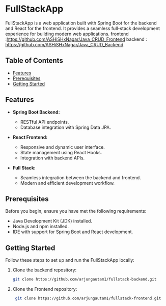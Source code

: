 # FullStackApp

FullStackApp is a web application built with Spring Boot for the backend and React for the frontend. It provides a seamless full-stack development experience for building modern web applications.
frontend :https://github.com/ASHiSHxNagar/Java_CRUD_Frontend
backend : https://github.com/ASHiSHxNagar/Java_CRUD_Backend

## Table of Contents

- [Features](#features)
- [Prerequisites](#prerequisites)
- [Getting Started](#getting-started)

## Features

- **Spring Boot Backend:**
  - RESTful API endpoints.
  - Database integration with Spring Data JPA.

- **React Frontend:**
  - Responsive and dynamic user interface.
  - State management using React Hooks.
  - Integration with backend APIs.

- **Full Stack:**
  - Seamless integration between the backend and frontend.
  - Modern and efficient development workflow.

## Prerequisites

Before you begin, ensure you have met the following requirements:

- Java Development Kit (JDK) installed.
- Node.js and npm installed.
- IDE with support for Spring Boot and React development.

## Getting Started

Follow these steps to set up and run the FullStackApp locally:

1. Clone the backend repository:

   ```bash
   git clone https://github.com/arjungautam1/fullstack-backend.git

1. Clone the Frontend repository:

   ```bash
    git clone https://github.com/arjungautam1/fullstack-frontend.git

